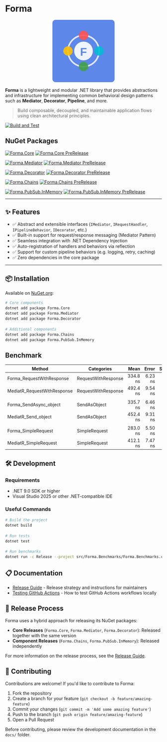 # Forma

<div align="center">
  <img src="assets/forma-icon.svg" alt="Forma Logo" width="200">
</div>

**Forma** is a lightweight and modular .NET library that provides abstractions and infrastructure for implementing common behavioral design patterns such as **Mediator**, **Decorator**, **Pipeline**, and more.

> Build composable, decoupled, and maintainable application flows using clean architectural principles.

[![Build and Test](https://github.com/pietroserrano/forma/actions/workflows/build-test.yml/badge.svg)](https://github.com/pietroserrano/forma/actions/workflows/build-test.yml)

## NuGet Packages

[![Forma.Core](https://img.shields.io/nuget/v/Forma.Core.svg?label=Forma.Core)](https://www.nuget.org/packages/Forma.Core/)
[![Forma.Core PreRelease](https://img.shields.io/nuget/vpre/Forma.Core.svg?label=Forma.Core%20(preview))](https://www.nuget.org/packages/Forma.Core/)

[![Forma.Mediator](https://img.shields.io/nuget/v/Forma.Mediator.svg?label=Forma.Mediator)](https://www.nuget.org/packages/Forma.Mediator/)
[![Forma.Mediator PreRelease](https://img.shields.io/nuget/vpre/Forma.Mediator.svg?label=Forma.Mediator%20(preview))](https://www.nuget.org/packages/Forma.Mediator/)

[![Forma.Decorator](https://img.shields.io/nuget/v/Forma.Decorator.svg?label=Forma.Decorator)](https://www.nuget.org/packages/Forma.Decorator/)
[![Forma.Decorator PreRelease](https://img.shields.io/nuget/vpre/Forma.Decorator.svg?label=Forma.Decorator%20(preview))](https://www.nuget.org/packages/Forma.Decorator/)

[![Forma.Chains](https://img.shields.io/nuget/v/Forma.Chains.svg?label=Forma.Chains)](https://www.nuget.org/packages/Forma.Chains/)
[![Forma.Chains PreRelease](https://img.shields.io/nuget/vpre/Forma.Chains.svg?label=Forma.Chains%20(preview))](https://www.nuget.org/packages/Forma.Chains/)

[![Forma.PubSub.InMemory](https://img.shields.io/nuget/v/Forma.PubSub.InMemory.svg?label=Forma.PubSub.InMemory)](https://www.nuget.org/packages/Forma.PubSub.InMemory/)
[![Forma.PubSub.InMemory PreRelease](https://img.shields.io/nuget/vpre/Forma.PubSub.InMemory.svg?label=Forma.PubSub.InMemory%20(preview))](https://www.nuget.org/packages/Forma.PubSub.InMemory/)

---

## ✨ Features

- ✅ Abstract and extensible interfaces (`IMediator`, `IRequestHandler`, `IPipelineBehavior`, `IDecorator`, etc.)
- ✅ Built-in support for request/response messaging (Mediator Pattern)
- ✅ Seamless integration with .NET Dependency Injection
- ✅ Auto-registration of handlers and behaviors via reflection
- ✅ Support for custom pipeline behaviors (e.g. logging, retry, caching)
- ✅ Zero dependencies in the core package

---

## 📦 Installation

Available on [NuGet.org](https://www.nuget.org/):

```bash
# Core components
dotnet add package Forma.Core
dotnet add package Forma.Mediator
dotnet add package Forma.Decorator

# Additional components
dotnet add package Forma.Chains
dotnet add package Forma.PubSub.InMemory
```

## Benchmark
| Method                      | Categories          | Mean     | Error   | StdDev   | Median   | Rank |
|---------------------------- |-------------------- |---------:|--------:|---------:|---------:|-----:|
| Forma_RequestWithResponse   | RequestWithResponse | 334.8 ns | 6.23 ns | 10.92 ns | 332.0 ns |    1 |
| MediatR_RequestWithResponse | RequestWithResponse | 492.4 ns | 9.54 ns | 10.98 ns | 491.9 ns |    2 |
|                             |                     |          |         |          |          |      |
| Forma_SendAsync_object      | SendAsObject        | 335.7 ns | 6.46 ns |  8.63 ns | 335.2 ns |    1 |
| MediatR_Send_object         | SendAsObject        | 452.4 ns | 9.31 ns | 26.25 ns | 441.3 ns |    2 |
|                             |                     |          |         |          |          |      |
| Forma_SimpleRequest         | SimpleRequest       | 283.0 ns | 5.50 ns |  5.40 ns | 282.7 ns |    1 |
| MediatR_SimpleRequest       | SimpleRequest       | 412.1 ns | 7.47 ns | 10.71 ns | 408.1 ns |    2 |

## 🛠 Development

### Requirements
- .NET 9.0 SDK or higher
- Visual Studio 2025 or other .NET-compatible IDE

### Useful Commands

```bash
# Build the project
dotnet build

# Run tests
dotnet test

# Run benchmarks
dotnet run -c Release --project src/Forma.Benchmarks/Forma.Benchmarks.csproj
```

## 📋 Documentation

- [Release Guide](./docs/release-guide.md) - Release strategy and instructions for maintainers
- [Testing GitHub Actions](./docs/testing-github-actions.md) - How to test GitHub Actions workflows locally

## 🚀 Release Process

Forma uses a hybrid approach for releasing its NuGet packages:

- **Core Releases** (`Forma.Core`, `Forma.Mediator`, `Forma.Decorator`): Released together with the same version
- **Component Releases** (`Forma.Chains`, `Forma.PubSub.InMemory`): Released independently

For more information on the release process, see the [Release Guide](./docs/release-guide.md).

## 👥 Contributing

Contributions are welcome! If you'd like to contribute to Forma:

1. Fork the repository
2. Create a branch for your feature (`git checkout -b feature/amazing-feature`)
3. Commit your changes (`git commit -m 'Add some amazing feature'`)
4. Push to the branch (`git push origin feature/amazing-feature`)
5. Open a Pull Request

Before contributing, please review the development documentation in the `docs/` folder.
